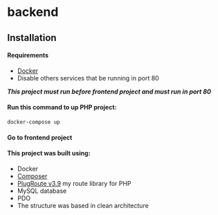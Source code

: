 # backend

## Installation

#### Requirements
* [Docker](https://www.docker.com/)
* Disable others services that be running in port 80

***This project must run before frontend project and must run in port 80***

#### Run this command to up PHP project:
```
docker-compose up
```

#### Go to frontend project

#### This project was built using:
* Docker
* [Composer](https://getcomposer.org/)
* [PlugRoute v3.9](https://github.com/erandirjunior/plug-route) my route library for PHP
* MySQL database
* PDO
* The structure was based in clean architecture
